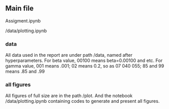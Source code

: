 ## Main file
Assigment.ipynb

/data/plotting.ipynb

### data
All data used in the report are under path /data, named after hyperparameters.
For beta value, 00100 means beta=0.00100 and etc.
For gamma value, 001 means .001; 02 means 0.2, so as 07 040 055; 85 and 99 means .85 and .99

### all figures 
All figures of full size are in the path /plot. 
And the notebook /data/plotting.ipynb containing codes to generate and present all figures.
